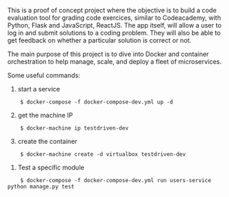 This is a proof of concept project where the objective is to build a code evaluation tool for grading code exercices, similar to Codeacademy, with Python, Flask and JavaScript, ReactJS.
The app itself, will allow a user to log in and submit solutions to a coding problem. They will also be able to get feedback on whether a particular solution is correct or not.

The main purpose of this project is to dive into Docker and container orchestration to help manage, scale, and deploy a fleet of microservices.

Some useful commands:

1. start a service
```
    $ docker-compose -f docker-compose-dev.yml up -d
```

2. get the machine IP
```
    $ docker-machine ip testdriven-dev
```

3. create the container

```
    $ docker-machine create -d virtualbox testdriven-dev
```

1. Test a specific module

```
    $ docker-compose -f docker-compose-dev.yml run users-service python manage.py test
```


